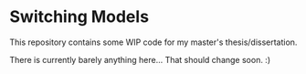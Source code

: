 
# Switching Models

This repository contains some WIP code for my master's thesis/dissertation.

There is currently barely anything here... That should change soon. :)
